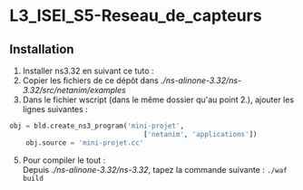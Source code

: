 # L3_ISEI_S5-Reseau_de_capteurs

## Installation
1. Installer ns3.32 en suivant ce tuto : 
2. Copier les fichiers de ce dépôt dans *./ns-alinone-3.32/ns-3.32/src/netanim/examples*
3. Dans le fichier wscript (dans le même dossier qu'au point 2.), ajouter les lignes suivantes :
```py   
obj = bld.create_ns3_program('mini-projet',
                                 ['netanim', 'applications'])
    obj.source = 'mini-projet.cc'
```
   
5. Pour compiler le tout : <br>
Depuis *./ns-alinone-3.32/ns-3.32*, tapez la commande suivante :
```./waf build```
